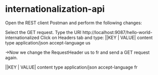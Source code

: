 # internationalization-api


Open the REST client Postman and perform the following changes:

Select the GET request.
Type the URI http://localhost:9087/hello-world-internationalized
Click on Headers tab and type:
||KEY             | VALUE|
content type       application/json
accept-language    us

->Now we change the RequestHeader us to fr and send a GET request again.

||KEY             | VALUE|
content type       application/json
accept-language    fr

